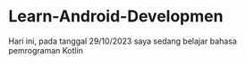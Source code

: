 # Learn-Android-Developmen
Hari ini, pada tanggal 29/10/2023 saya sedang belajar bahasa pemrograman Kotlin
